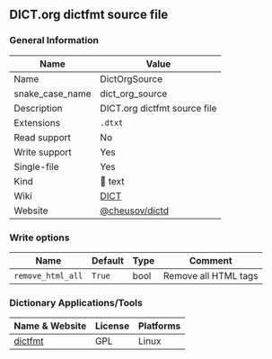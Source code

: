 
## DICT.org dictfmt source file ##

### General Information ###
Name | Value
---- | -------
Name | DictOrgSource
snake_case_name | dict_org_source
Description | DICT.org dictfmt source file
Extensions | `.dtxt`
Read support | No
Write support | Yes
Single-file | Yes
Kind | 📝 text
Wiki | [DICT](https://en.wikipedia.org/wiki/DICT)
Website | [@cheusov/dictd](https://github.com/cheusov/dictd)



### Write options ###
Name | Default | Type | Comment
---- | ------- | ---- | -------
`remove_html_all` | `True` | bool | Remove all HTML tags



### Dictionary Applications/Tools ###
Name & Website | License | Platforms
-------------- | ------- | ---------
[dictfmt](https://linux.die.net/man/1/dictfmt) | GPL | Linux
